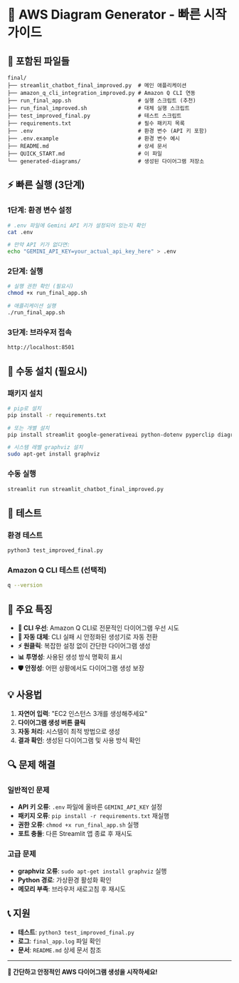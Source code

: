 # 🚀 AWS Diagram Generator - 빠른 시작 가이드

## 📁 포함된 파일들

```
final/
├── streamlit_chatbot_final_improved.py  # 메인 애플리케이션
├── amazon_q_cli_integration_improved.py # Amazon Q CLI 연동
├── run_final_app.sh                     # 실행 스크립트 (추천)
├── run_final_improved.sh                # 대체 실행 스크립트
├── test_improved_final.py               # 테스트 스크립트
├── requirements.txt                     # 필수 패키지 목록
├── .env                                 # 환경 변수 (API 키 포함)
├── .env.example                         # 환경 변수 예시
├── README.md                            # 상세 문서
├── QUICK_START.md                       # 이 파일
└── generated-diagrams/                  # 생성된 다이어그램 저장소
```

## ⚡ 빠른 실행 (3단계)

### 1단계: 환경 변수 설정
```bash
# .env 파일에 Gemini API 키가 설정되어 있는지 확인
cat .env

# 만약 API 키가 없다면:
echo "GEMINI_API_KEY=your_actual_api_key_here" > .env
```

### 2단계: 실행
```bash
# 실행 권한 확인 (필요시)
chmod +x run_final_app.sh

# 애플리케이션 실행
./run_final_app.sh
```

### 3단계: 브라우저 접속
```
http://localhost:8501
```

## 🔧 수동 설치 (필요시)

### 패키지 설치
```bash
# pip로 설치
pip install -r requirements.txt

# 또는 개별 설치
pip install streamlit google-generativeai python-dotenv pyperclip diagrams matplotlib

# 시스템 레벨 graphviz 설치
sudo apt-get install graphviz
```

### 수동 실행
```bash
streamlit run streamlit_chatbot_final_improved.py
```

## 🧪 테스트

### 환경 테스트
```bash
python3 test_improved_final.py
```

### Amazon Q CLI 테스트 (선택적)
```bash
q --version
```

## 🎯 주요 특징

- **🤖 CLI 우선**: Amazon Q CLI로 전문적인 다이어그램 우선 시도
- **🔄 자동 대체**: CLI 실패 시 안정화된 생성기로 자동 전환
- **⚡ 원클릭**: 복잡한 설정 없이 간단한 다이어그램 생성
- **📊 투명성**: 사용된 생성 방식 명확히 표시
- **🛡️ 안정성**: 어떤 상황에서도 다이어그램 생성 보장

## 💡 사용법

1. **자연어 입력**: "EC2 인스턴스 3개를 생성해주세요"
2. **다이어그램 생성 버튼 클릭**
3. **자동 처리**: 시스템이 최적 방법으로 생성
4. **결과 확인**: 생성된 다이어그램 및 사용 방식 확인

## 🔍 문제 해결

### 일반적인 문제
- **API 키 오류**: `.env` 파일에 올바른 `GEMINI_API_KEY` 설정
- **패키지 오류**: `pip install -r requirements.txt` 재실행
- **권한 오류**: `chmod +x run_final_app.sh` 실행
- **포트 충돌**: 다른 Streamlit 앱 종료 후 재시도

### 고급 문제
- **graphviz 오류**: `sudo apt-get install graphviz` 실행
- **Python 경로**: 가상환경 활성화 확인
- **메모리 부족**: 브라우저 새로고침 후 재시도

## 📞 지원

- **테스트**: `python3 test_improved_final.py`
- **로그**: `final_app.log` 파일 확인
- **문서**: `README.md` 상세 문서 참조

---

**🚀 간단하고 안정적인 AWS 다이어그램 생성을 시작하세요!**
